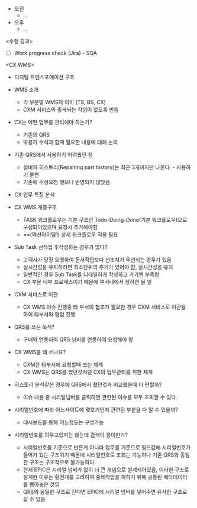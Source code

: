 - 오전
	- ...
- 오후
	- ...

<수행 경과>
- [ ] Work progress check (Jira) - SQA

\<CX WMS>
- 디지털 트렌스포메이션 구조
- WMS 소개
	- 각 부문별 WMS의 의미 (TS, BS, CX)
	- CXM 서비스와 중복되는 작업이 없도록 만듬

- CX는 어떤 업무를 관리해야 하는가?
	- 기존의 QRS 
	- 박용기 수석과 함께 필요한 내용에 대해 논의

- 기존 QRS에서 사용하기 어려웠던 점
	- 설비의 히스토리(Repairing part history)는 최근 3개까지만 나온다. - 사용하기 불편
	- 기존에 수정요청 했으나 반영되지 않았음

- CX 업무 특징 분석
- CX WMS 계층구조
	- TASK 워크플로우는 기본 구조인 Todo-Doing-Done(기본 워크플로우)으로 구성되어있으며 요청시 추가해야함
	- ==(액션아이템1) 상세 워크플로우 적용 필요

- Sub Task 선작업 후작성하는 경우가 많다?
	- 고객사가 당장 요청하여 문서작업보다 선조치가 우선되는 경우가 있음
	- 실시간성을 유지하려면 최소단위의 주기가 있어야 함, 실시간성을 유지
	- 일반적인 경우 Sub Task를 디테일하게 작성하고 가기엔 부족함
	- CX 부문 내부 프로세스이기 때문에 부서내에서 정하면 될 일

- CXM 서비스로 이관
	- CX WMS 이슈 진행중 타 부서의 협조가 필요한 경우 CXM 서비스로 이관을 하여 타부서와 협업 진행

- QRS를 쓰는 목적?
	- 구매와 연동하여 QRS 넘버를 연동하여 요청해야 함

- CX WMS를 왜 쓰나요?
	- CXM은 타부서에 요청할때 쓰는 체계
	- CX WMS는 QRS를 썼던것처럼 CX의 업무관리를 위한 체계

- 히스토리 분석같은 경우에 QRS에서 했던것과 비교했을때 더 편할까?
	- 이슈 내용 중 시리얼넘버를 클릭하면 관련된 이슈를 모두 조회할 수 있다.

- 시리얼번호에 따라 어느사이트에 몇호기인지 관련된 부분을 다 알 수 있을까?
	- 대시보드를 통해 어느정도는 구성가능

- 시리얼번호를 외우고있지는 않는데 검색이 용이한가?
	- 시리얼번호를 기준으로 만든게 아니라 업무를 기준으로 필드값에 시리얼번호가 들어가 있는 구조이기 때문에 시리얼번호로 조회는 가능하나 기존 QRS와 동일한 구조는 구조적으로 불가능하다.
	- 현재 EPIC은 시리얼 넘버가 없이 더 큰 개념으로 설계되어있음, 이러한 구조로 설계한 이유는 횡전개를 고려하여 중복작업을 피하기 위해 공통된 메타데이터를 뽑아놓은 것임
	- QRS와 동일한 구조로 간다면 EPIC에 시리얼 넘버를 넣어주면 유사한 구조로 갈 수 있음